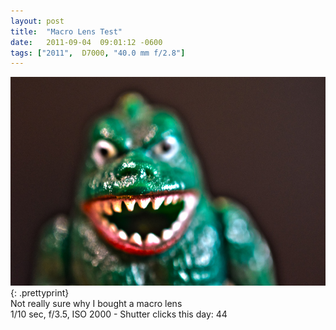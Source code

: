```yaml
---
layout: post
title:  "Macro Lens Test"
date:   2011-09-04  09:01:12 -0600
tags: ["2011",  D7000, "40.0 mm f/2.8"]
---
```

![:title](/images/2011/2011_0904_D7K_0834.jpg)
{: .prettyprint}  
Not really sure why I bought a macro lens  
1/10 sec, f/3.5, ISO 2000 - Shutter clicks this day: 44